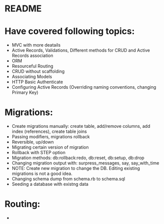 # README

# Have covered following topics:

* MVC with more deatails
* Active Records, Validations, Different methods for CRUD and Active Records association
* ORM
* Resourceful Routing
* CRUD without scaffolding
* Associating Models
* HTTP Basic Authenticate
* Configuring Active Records (Overriding naming conventions, changing Primary Key)

# Migrations: 

* Create migrations manually: create table, add/remove columns, add index (references), create table joins
* Passing modifiers, migrations rollback
* Reversible, up/down
* Migrating certain version of migration
* Rollback with STEP option
* Migration methods: db:rollback:redo, db:reset, db:setup, db:drop
* Changing migration output with: surpress_messages, say, say_with_time
* NOTE: Create new migration to change the DB. Editing existing migrations is not a good idea.
* Changing schema dump from schema.rb to schema.sql
* Seeding a database with existng data

# Routing:

* 
